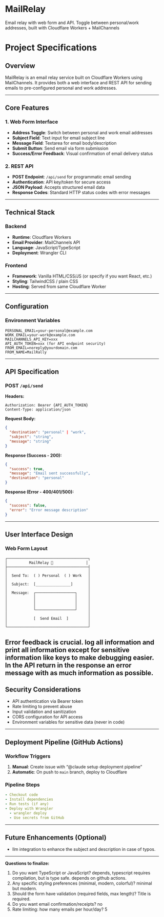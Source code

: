 # MailRelay
Email relay with web form and API. Toggle between personal/work addresses, built with Cloudflare Workers + MailChannels


# Project Specifications

## Overview

MailRelay is an email relay service built on Cloudflare Workers using MailChannels. It provides both a web interface and REST API for sending emails to pre-configured personal and work addresses.

-----

## Core Features

### 1. Web Form Interface

- **Address Toggle**: Switch between personal and work email addresses
- **Subject Field**: Text input for email subject line
- **Message Field**: Textarea for email body/description
- **Submit Button**: Send email via form submission
- **Success/Error Feedback**: Visual confirmation of email delivery status

### 2. REST API

- **POST Endpoint**: `/api/send` for programmatic email sending
- **Authentication**: API key/token for secure access
- **JSON Payload**: Accepts structured email data
- **Response Codes**: Standard HTTP status codes with error messages

-----

## Technical Stack

### Backend

- **Runtime**: Cloudflare Workers
- **Email Provider**: MailChannels API
- **Language**: JavaScript/TypeScript
- **Deployment**: Wrangler CLI

### Frontend

- **Framework**: Vanilla HTML/CSS/JS (or specify if you want React, etc.)
- **Styling**: TailwindCSS / plain CSS
- **Hosting**: Served from same Cloudflare Worker

-----

## Configuration

### Environment Variables

```
PERSONAL_EMAIL=your-personal@example.com
WORK_EMAIL=your-work@example.com
MAILCHANNELS_API_KEY=xxx
API_AUTH_TOKEN=xxx (for API endpoint security)
FROM_EMAIL=noreply@yourdomain.com
FROM_NAME=MailRally
```

-----

## API Specification

### POST `/api/send`

**Headers:**

```
Authorization: Bearer {API_AUTH_TOKEN}
Content-Type: application/json
```

**Request Body:**

```json
{
  "destination": "personal" | "work",
  "subject": "string",
  "message": "string"
}
```

**Response (Success - 200):**

```json
{
  "success": true,
  "message": "Email sent successfully",
  "destination": "personal"
}
```

**Response (Error - 400/401/500):**

```json
{
  "success": false,
  "error": "Error message description"
}
```

-----

## User Interface Design

### Web Form Layout

```
┌─────────────────────────────────────┐
│          MailRelay 📧               │
├─────────────────────────────────────┤
│                                     │
│  Send To:  ( ) Personal  ( ) Work   │
│                                     │
│  Subject:  [________________]       │
│                                     │
│  Message:  ┌──────────────────┐     │
│            │                  │     │
│            │                  │     │
│            │                  │     │
│            └──────────────────┘     │
│                                     │
│            [  Send Email  ]         │
│                                     │
└─────────────────────────────────────┘
```

Error feedback is crucial. log all information and print all information except for sensitive information like keys to make debugging easier. 
In the API return in the response an error message with as much information as possible. 
-----

## Security Considerations

- API authentication via Bearer token
- Rate limiting to prevent abuse
- Input validation and sanitization
- CORS configuration for API access
- Environment variables for sensitive data (never in code)

-----

## Deployment Pipeline (GitHub Actions)

### Workflow Triggers

1. **Manual**: Create issue with “@claude setup deployment pipeline”
1. **Automatic**: On push to `main` branch, deploy to Cloudflare

### Pipeline Steps

```yaml
- Checkout code
- Install dependencies
- Run tests (if any)
- Deploy with Wrangler
  - wrangler deploy
  - Use secrets from GitHub
```

-----

## Future Enhancements (Optional)

- llm integration to enhance the subject and description in case of typos. 

-----

**Questions to finalize:**

1. Do you want TypeScript or JavaScript?  depends, typescript requires compilation, but is type safe. depends on github actions. 
1. Any specific styling preferences (minimal, modern, colorful)? minimal but modern. 
1. Should the form have validation (required fields, max length)?  Title is required. 
1. Do you want email confirmation/receipts? no
1. Rate limiting: how many emails per hour/day? 5

